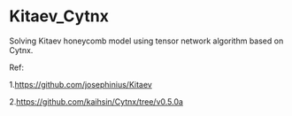 # Kitaev_Cytnx
Solving Kitaev honeycomb model using tensor network algorithm based on Cytnx.

Ref:

1.https://github.com/josephinius/Kitaev

2.https://github.com/kaihsin/Cytnx/tree/v0.5.0a
